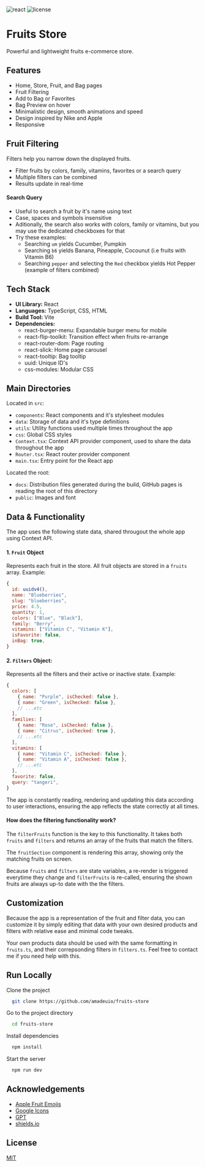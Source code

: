 ![react](https://img.shields.io/badge/Stack-React_|_TypeScript-149eca)
![license](https://img.shields.io/badge/license-MIT-green)

# Fruits Store

Powerful and lightweight fruits e-commerce store.

## Features

- Home, Store, Fruit, and Bag pages
- Fruit Filtering
- Add to Bag or Favorites
- Bag Preview on hover
- Minimalistic design, smooth animations and speed
- Design inspired by Nike and Apple
- Responsive

## Fruit Filtering

Filters help you narrow down the displayed fruits.

- Filter fruits by colors, family, vitamins, favorites or a search query
- Multiple filters can be combined
- Results update in real-time

#### Search Query

- Useful to search a fruit by it's name using text
- Case, spaces and symbols insensitive
- Aditionally, the search also works with colors, family or vitamins, but you may use the dedicated checkboxes for that
- Try these examples:
  - Searching `um` yields Cucumber, Pumpkin
  - Searching `b6` yields Banana, Pineapple, Cocounut (i.e fruits with Vitamin B6)
  - Searching `pepper` and selecting the `Red` checkbox yields Hot Pepper (example of filters combined)

## Tech Stack

- **UI Library:** React
- **Languages:** TypeScript, CSS, HTML
- **Build Tool:** Vite
- **Dependencies:**
  - react-burger-menu: Expandable burger menu for mobile
  - react-flip-toolkit: Transition effect when fruits re-arrange
  - react-router-dom: Page routing
  - react-slick: Home page carousel
  - react-tooltip: Bag tooltip
  - uuid: Unique ID's
  - css-modules: Modular CSS

## Main Directories

Located in `src`:

- `components`: React components and it's stylesheet modules
- `data`: Storage of data and it's type definitions
- `utils`: Utility functions used multiple times throughout the app
- `css`: Global CSS styles
- `Context.tsx`: Context API provider component, used to share the data throughout the app
- `Router.tsx`: React router provider component
- `main.tsx`: Entry point for the React app

Located the root:

- `docs`: Distribution files generated during the build, GitHub pages is reading the root of this directory
- `public`: Images and font

## Data & Functionality

The app uses the following state data, shared througout the whole app using Context API.

#### 1. `Fruit` Object

Represents each fruit in the store. All fruit objects are stored in a `fruits` array. Example:

```javascript
{
  id: uuidv4(),
  name: "Blueberries",
  slug: "blueberries",
  price: 4.5,
  quantity: 1,
  colors: ["Blue", "Black"],
  family: "Berry",
  vitamins: ["Vitamin C", "Vitamin K"],
  isFavorite: false,
  inBag: true,
}
```

#### 2. `Filters` Object:

Represents all the filters and their active or inactive state. Example:

```javascript
{
  colors: [
    { name: "Purple", isChecked: false },
    { name: "Green", isChecked: false },
    // ...etc
  ],
  families: [
    { name: "Rose", isChecked: false },
    { name: "Citrus", isChecked: true },
    // ...etc
  ],
  vitamins: [
    { name: "Vitamin C", isChecked: false },
    { name: "Vitamin A", isChecked: false },
    // ...etc
  ],
  favorite: false,
  query: "tangeri",
}
```

The app is constantly reading, rendering and updating this data according to user interactions, ensuring the app reflects the state correctly at all times.

#### How does the filtering functionality work?

The `filterFruits` function is the key to this functionality. It takes both `fruits` and `filters` and returns an array of the fruits that match the filters.

The `fruitSection` component is rendering this array, showing only the matching fruits on screen.

Because `fruits` and `filters` are state variables, a re-render is triggered everytime they change and `filterFruits` is re-called, ensuring the shown fruits are always up-to date with the the filters.

## Customization

Because the app is a representation of the fruit and filter data, you can customize it by simply editing that data with your own desired products and filters with relative ease and minimal code tweaks.

Your own products data should be used with the same formatting in `fruits.ts`, and their correpsonding filters in `filters.ts`. Feel free to contact me if you need help with this.

## Run Locally

Clone the project

```bash
  git clone https://github.com/amadeuio/fruits-store
```

Go to the project directory

```bash
  cd fruits-store
```

Install dependencies

```bash
  npm install
```

Start the server

```bash
  npm run dev
```

## Acknowledgements

- [Apple Fruit Emojis](https://emojipedia.org/apple)
- [Google Icons](https://fonts.google.com/icons)
- [GPT](https://chat.openai.com)
- [shields.io](https://shields.io)

## License

[MIT](https://choosealicense.com/licenses/mit/)
